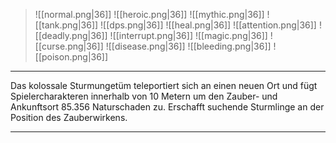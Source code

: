 > ![[normal.png|36]] ![[heroic.png|36]] ![[mythic.png|36]]
> ![[tank.png|36]] ![[dps.png|36]] ![[heal.png|36]]
> ![[attention.png|36]] ![[deadly.png|36]] ![[interrupt.png|36]]
> ![[magic.png|36]] ![[curse.png|36]] ![[disease.png|36]] ![[bleeding.png|36]] ![[poison.png|36]] 

***
Das kolossale Sturmungetüm teleportiert sich an einen neuen Ort und fügt Spielercharakteren innerhalb von 10 Metern um den Zauber- und Ankunftsort 85.356 Naturschaden zu. Erschafft suchende Sturmlinge an der Position des Zauberwirkens. 

***